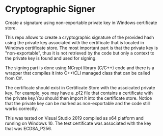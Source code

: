 # Cryptographic Signer
Create a signature using non-exportable private key in Windows certificate store.

This repo allows to create a cryptographic signature of the provided hash using the private key associated with the certificate that is located in Windows certificate store. The most important part is that the private key is "non-exportable", thus it is not retrieved by the code but only a context to the private key is found and used for signing. 

The signing part is done using NCrypt library (C/C++) code and there is a wrapper that compiles it into C++\CLI managed class that can be called from C#.

The certificate should exist in Certificate Store with the assoicated private key. For example, you may have a .p12 file that contains a certificate with the private key.You should then import it into the certificate store. Notice that the private key can be marked as non-exportable and the code still works correctly.

This was tested on Visual Studio 2019 compiled as x64 platform and running on Windows 10. The test certificate was associated with the key that was ECDSA_P256.
